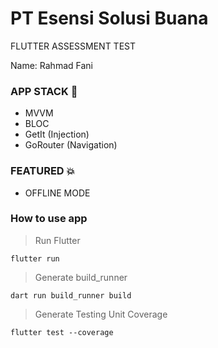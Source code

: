 # PT Esensi Solusi Buana

FLUTTER ASSESSMENT TEST

Name: Rahmad Fani

### APP STACK :dizzy:
- MVVM
- BLOC
- GetIt (Injection)
- GoRouter (Navigation)

### FEATURED :boom:
- OFFLINE MODE

### How to use app

> Run Flutter
``` terminal
flutter run 
```

> Generate build_runner
``` terminal
dart run build_runner build
```

> Generate Testing Unit Coverage
``` terminal
flutter test --coverage
```

